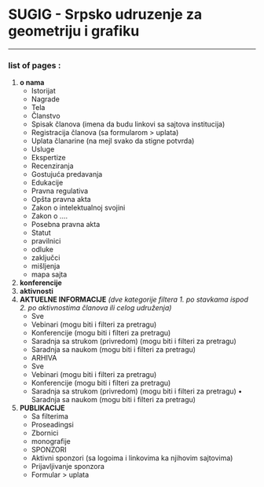 # SUGIG - Srpsko udruzenje za geometriju i grafiku 
---
### list of pages : 
1. **o nama**
	-	Istorijat
	-	Nagrade
	-	Tela
	-	Članstvo
	-	Spisak članova (imena da budu linkovi sa sajtova institucija)
	-	Registracija članova (sa formularom > uplata)
	-	Uplata članarine (na mejl svako da stigne potvrda)
	-	Usluge
	-	Ekspertize
	-	Recenziranja
	-	Gostujuća predavanja
	-	Edukacije
	-	Pravna regulativa
	-	Opšta pravna akta
	-	Zakon o intelektualnoj svojini
	-	Zakon o ….
	-	Posebna pravna akta
	-	Statut
	-	pravilnici
	-	odluke
	-	zaključci
	-	mišljenja
	-	mapa sajta
2. **konferencije** 
2. **aktivnosti**
4.	**AKTUELNE INFORMACIJE** *(dve kategorije filtera 1. po stavkama ispod 2. po aktivnostima članova ili celog udruženja)*
	-	Sve
	-	Vebinari (mogu biti i filteri za pretragu)
	-	Konferencije (mogu biti i filteri za pretragu)
	-	Saradnja sa strukom (privredom) (mogu biti i filteri za pretragu)
	-	Saradnja sa naukom (mogu biti i filteri za pretragu)
	-	ARHIVA
	-	Sve
	-	Vebinari (mogu biti i filteri za pretragu)
	-	Konferencije (mogu biti i filteri za pretragu)
	-	Saradnja sa strukom (privredom) (mogu biti i filteri za pretragu)
	•	Saradnja sa naukom (mogu biti i filteri za pretragu)
5.	**PUBLIKACIJE**
	-	Sa filterima
	-	Proseadingsi
	-	Zbornici
	-	monografije
	-	SPONZORI
	-	Aktivni sponzori (sa logoima i linkovima ka njihovim sajtovima)
	-	Prijavljivanje sponzora
	-	Formular > uplata